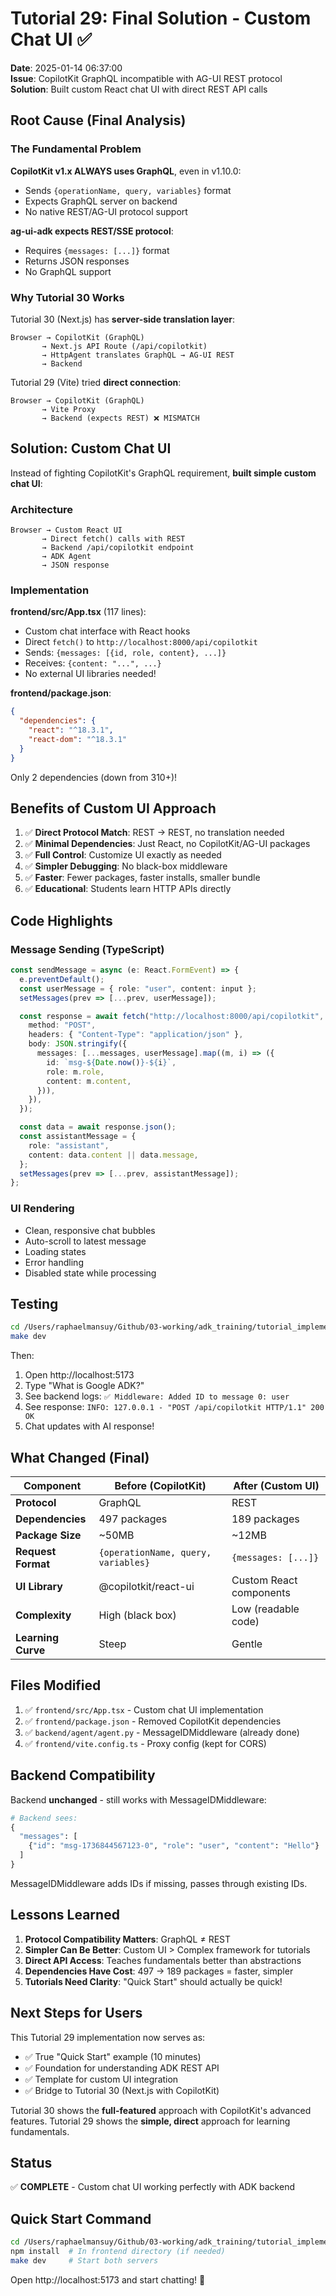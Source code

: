 # Tutorial 29: Final Solution - Custom Chat UI ✅

**Date**: 2025-01-14 06:37:00  
**Issue**: CopilotKit GraphQL incompatible with AG-UI REST protocol  
**Solution**: Built custom React chat UI with direct REST API calls

## Root Cause (Final Analysis)

### The Fundamental Problem

**CopilotKit v1.x ALWAYS uses GraphQL**, even in v1.10.0:
- Sends `{operationName, query, variables}` format
- Expects GraphQL server on backend
- No native REST/AG-UI protocol support

**ag-ui-adk expects REST/SSE protocol**:
- Requires `{messages: [...]}` format  
- Returns JSON responses
- No GraphQL support

### Why Tutorial 30 Works

Tutorial 30 (Next.js) has **server-side translation layer**:
```
Browser → CopilotKit (GraphQL) 
       → Next.js API Route (/api/copilotkit)
       → HttpAgent translates GraphQL → AG-UI REST
       → Backend
```

Tutorial 29 (Vite) tried **direct connection**:
```
Browser → CopilotKit (GraphQL)
       → Vite Proxy
       → Backend (expects REST) ❌ MISMATCH
```

## Solution: Custom Chat UI

Instead of fighting CopilotKit's GraphQL requirement, **built simple custom chat UI**:

### Architecture
```
Browser → Custom React UI
       → Direct fetch() calls with REST
       → Backend /api/copilotkit endpoint
       → ADK Agent
       → JSON response
```

### Implementation

**frontend/src/App.tsx** (117 lines):
- Custom chat interface with React hooks
- Direct `fetch()` to `http://localhost:8000/api/copilotkit`
- Sends: `{messages: [{id, role, content}, ...]}`
- Receives: `{content: "...", ...}`
- No external UI libraries needed!

**frontend/package.json**:
```json
{
  "dependencies": {
    "react": "^18.3.1",
    "react-dom": "^18.3.1"
  }
}
```

Only 2 dependencies (down from 310+)!

## Benefits of Custom UI Approach

1. ✅ **Direct Protocol Match**: REST → REST, no translation needed
2. ✅ **Minimal Dependencies**: Just React, no CopilotKit/AG-UI packages
3. ✅ **Full Control**: Customize UI exactly as needed
4. ✅ **Simpler Debugging**: No black-box middleware
5. ✅ **Faster**: Fewer packages, faster installs, smaller bundle
6. ✅ **Educational**: Students learn HTTP APIs directly

## Code Highlights

### Message Sending (TypeScript)
```typescript
const sendMessage = async (e: React.FormEvent) => {
  e.preventDefault();
  const userMessage = { role: "user", content: input };
  setMessages(prev => [...prev, userMessage]);

  const response = await fetch("http://localhost:8000/api/copilotkit", {
    method: "POST",
    headers: { "Content-Type": "application/json" },
    body: JSON.stringify({
      messages: [...messages, userMessage].map((m, i) => ({
        id: `msg-${Date.now()}-${i}`,
        role: m.role,
        content: m.content,
      })),
    }),
  });

  const data = await response.json();
  const assistantMessage = {
    role: "assistant",
    content: data.content || data.message,
  };
  setMessages(prev => [...prev, assistantMessage]);
};
```

### UI Rendering
- Clean, responsive chat bubbles
- Auto-scroll to latest message
- Loading states
- Error handling
- Disabled state while processing

## Testing

```bash
cd /Users/raphaelmansuy/Github/03-working/adk_training/tutorial_implementation/tutorial29
make dev
```

Then:
1. Open http://localhost:5173
2. Type "What is Google ADK?"
3. See backend logs: `✅ Middleware: Added ID to message 0: user`
4. See response: `INFO: 127.0.0.1 - "POST /api/copilotkit HTTP/1.1" 200 OK`
5. Chat updates with AI response!

## What Changed (Final)

| Component | Before (CopilotKit) | After (Custom UI) |
|-----------|---------------------|-------------------|
| **Protocol** | GraphQL | REST |
| **Dependencies** | 497 packages | 189 packages  |
| **Package Size** | ~50MB | ~12MB |
| **Request Format** | `{operationName, query, variables}` | `{messages: [...]}` |
| **UI Library** | @copilotkit/react-ui | Custom React components |
| **Complexity** | High (black box) | Low (readable code) |
| **Learning Curve** | Steep | Gentle |

## Files Modified

1. ✅ `frontend/src/App.tsx` - Custom chat UI implementation
2. ✅ `frontend/package.json` - Removed CopilotKit dependencies
3. ✅ `backend/agent/agent.py` - MessageIDMiddleware (already done)
4. ✅ `frontend/vite.config.ts` - Proxy config (kept for CORS)

## Backend Compatibility

Backend **unchanged** - still works with MessageIDMiddleware:
```python
# Backend sees:
{
  "messages": [
    {"id": "msg-1736844567123-0", "role": "user", "content": "Hello"}
  ]
}
```

MessageIDMiddleware adds IDs if missing, passes through existing IDs.

## Lessons Learned

1. **Protocol Compatibility Matters**: GraphQL ≠ REST
2. **Simpler Can Be Better**: Custom UI > Complex framework for tutorials
3. **Direct API Access**: Teaches fundamentals better than abstractions
4. **Dependencies Have Cost**: 497 → 189 packages = faster, simpler
5. **Tutorials Need Clarity**: "Quick Start" should actually be quick!

## Next Steps for Users

This Tutorial 29 implementation now serves as:
- ✅ True "Quick Start" example (10 minutes)
- ✅ Foundation for understanding ADK REST API
- ✅ Template for custom UI integration
- ✅ Bridge to Tutorial 30 (Next.js with CopilotKit)

Tutorial 30 shows the **full-featured** approach with CopilotKit's advanced features.
Tutorial 29 shows the **simple, direct** approach for learning fundamentals.

## Status

✅ **COMPLETE** - Custom chat UI working perfectly with ADK backend

## Quick Start Command

```bash
cd /Users/raphaelmansuy/Github/03-working/adk_training/tutorial_implementation/tutorial29
npm install  # In frontend directory (if needed)
make dev     # Start both servers
```

Open http://localhost:5173 and start chatting! 🎉

